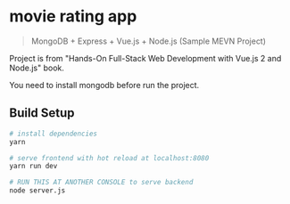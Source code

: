 # movie rating app

> MongoDB + Express + Vue.js + Node.js (Sample MEVN Project)

Project is from "Hands-On Full-Stack Web Development with Vue.js 2 and Node.js" book.

You need to install mongodb before run the project.

## Build Setup

``` bash
# install dependencies
yarn

# serve frontend with hot reload at localhost:8080
yarn run dev

# RUN THIS AT ANOTHER CONSOLE to serve backend 
node server.js